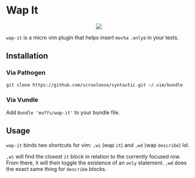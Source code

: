 # Wap It

<p align="center">
    <img src="http://i.imgur.com/yaezc8p.gif" />
</p>

`wap-it` is a micro vim plugin that helps insert `mocha` `.only`s in your tests.

## Installation

### Via Pathogen
`git clone https://github.com/scrooloose/syntastic.git ~/.vim/bundle`

### Via Vundle
Add `Bundle 'muffs/wap-it'` to your bundle file.

## Usage
`wap-it` binds two shortcuts for vim: `,wi` (wap `it`) and `,wd` (wap `describe`) lol.

`,wi` will find the closest `it` block in relation to the currently focused row. From there, it will then toggle the existence of an `only` statement.
`,wd` does the exact same thing for `describe` blocks.
